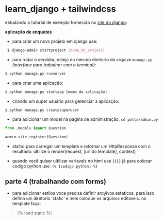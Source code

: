 # learn_django + tailwindcss
estudando o tutorial de exemplo fornecido no 
[site do django](https://docs.djangoproject.com/en/4.2/intro/tutorial01/): 

**aplicação de enquetes**

- para criar um novo projeto em django use:

```bash
 $ django-admin startproject [nome_do_projeto]
```
- para rodar o servidor, esteja no mesmo diretorio do arquivo `manage.py` _(interface para trabalhar com o terminal)_:

```bash
$ python manage.py runserver
```
- para criar uma aplicação:

```bash
$ python manage.py startapp [nome da aplicação]
```
- criando um super usuário para gerenciar a aplicação:

```bash
$ python manage.py createsuperuser
```

- para adicionar um model na pagina de administração:
`cd polls/admin.py`

```python
from .models import Question

admin.site.register(Question)
```
- atalho para carregar um template e retornar um HttpResponse com o resultado: ultilize o render(request, [url do template], context)

- quando você quiser ultilizar variaveis no html use `{{}}` já para colocar codigo python use: `{% [codigo python] %}`

## parte 4 (trabalhando com forms)

- para adicionar estilos voce precisa definir arqyivos estaticos. para isso defina um diretorio 'static' e nele coloque os arquivos editaveis. no template faça:

> {% load static %} 


